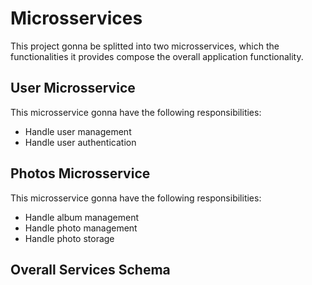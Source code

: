 # Microsservices

This project gonna be splitted into two microsservices, which the functionalities it provides compose the overall application functionality.

## User Microsservice

This microsservice gonna have the following responsibilities:

- Handle user management
- Handle user authentication

## Photos Microsservice

This microsservice gonna have the following responsibilities:

- Handle album management
- Handle photo management
- Handle photo storage

## Overall Services Schema
